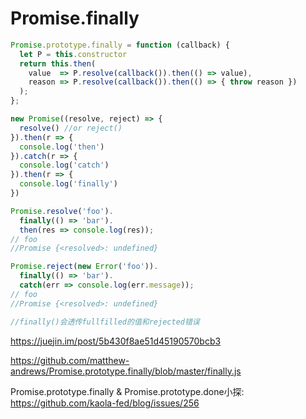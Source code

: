 # Promise.finally

```js
Promise.prototype.finally = function (callback) {
  let P = this.constructor
  return this.then(
    value  => P.resolve(callback()).then(() => value),
    reason => P.resolve(callback()).then(() => { throw reason })
  );
};
```

```js
new Promise((resolve, reject) => {
  resolve() //or reject()
}).then(r => {
  console.log('then')
}).catch(r => { 
  console.log('catch')
}).then(r => {
  console.log('finally')
})
```


```js
Promise.resolve('foo').
  finally(() => 'bar').
  then(res => console.log(res));
// foo
//Promise {<resolved>: undefined}

Promise.reject(new Error('foo')).
  finally(() => 'bar').
  catch(err => console.log(err.message));
// foo
//Promise {<resolved>: undefined}

//finally()会透传fullfilled的值和rejected错误
```

https://juejin.im/post/5b430f8ae51d45190570bcb3

https://github.com/matthew-andrews/Promise.prototype.finally/blob/master/finally.js

Promise.prototype.finally & Promise.prototype.done小探:
https://github.com/kaola-fed/blog/issues/256